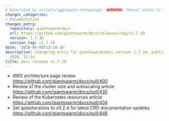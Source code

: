 ```yaml
---
# Generated by scripts/aggregate-changelogs. WARNING: Manual edits to this files will be overwritten.
changes_categories:
- Documentation
changes_entry:
  repository: giantswarm/docs
  url: https://github.com/giantswarm/docs/releases/tag/v1.7.10
  version: 1.7.10
  version_tag: v1.7.10
date: '2020-04-09T12:14:16'
description: Changelog entry for giantswarm/docs version 1.7.10, published on 09 April
  2020, 12:14.
title: docs release v1.7.10
---
```


- AWS architecture page review https://github.com/giantswarm/docs/pull/400
- Review of the cluster size and autoscaling article https://github.com/giantswarm/docs/pull/435
- Review of the Kubernetes resources article https://github.com/giantswarm/docs/pull/434
- Set apiextensions to v0.2.4 for latest CRD documentation updates https://github.com/giantswarm/docs/pull/446
